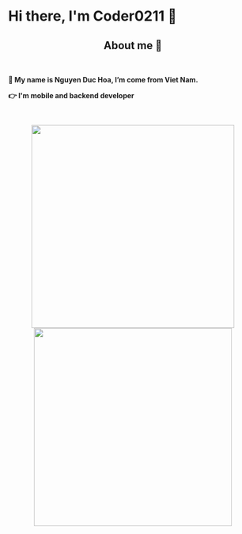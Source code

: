 <p>
  <h1 align="left"><b>Hi there, I'm Coder0211 🚀</h1>
</p>

<h2 align="center">About me 🏈</h2>
<br />
<p>
🌱 My name is Nguyen Duc Hoa, I’m come from Viet Nam.
</p>
<p>
👉 I'm mobile and backend developer
</p>

<br />
<p align="center">
<img src="https://github-readme-stats.vercel.app/api?username=coder0211&theme=radical&show_icons=true" width="410"/>
<img src="https://github-readme-stats.vercel.app/api/top-langs/?username=coder0211&layout=compact&theme=radical" width="400" />
</p>
